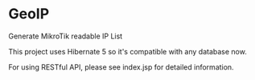 # GeoIP
Generate MikroTik readable IP List

This project uses Hibernate 5 so it's compatible with any database now.

For using RESTful API, please see index.jsp for detailed information.

